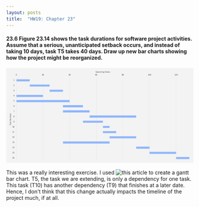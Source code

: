 ```yaml
---
layout: posts
title:  "HW19: Chapter 23"
---
```

#### 23.6 Figure 23.14 shows the task durations for software project activities. Assume that a serious, unanticipated setback occurs, and instead of taking 10 days, task T5 takes 40 days. Draw up new bar charts showing how the project might be reorganized.
![](https://github.com/jannekemorin/jannekemorin.github.io/blob/master/assets/images/23.6.png?raw=true)

This was a really interesting exercise. I used ![this article](https://www.teamgantt.com/free-gantt-chart-excel-template) to create a gantt bar chart. T5, the task we are extending, is only a dependency for one task. This task (T10) has another dependency (T9) that finishes at a later date. Hence, I don't think that this change actually impacts the timeline of the project much, if at all. 
